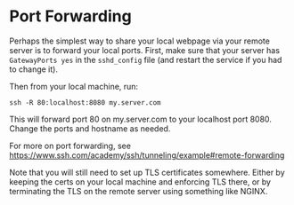 # Port Forwarding

Perhaps the simplest way to share your local webpage via your remote server is
to forward your local ports. First, make sure that your server has `GatewayPorts yes` in the `sshd_config` file (and restart the service if you had to change
it).

Then from your local machine, run:

```
ssh -R 80:localhost:8080 my.server.com
```

This will forward port 80 on my.server.com to your localhost port 8080. Change
the ports and hostname as needed.

For more on port forwarding, see https://www.ssh.com/academy/ssh/tunneling/example#remote-forwarding

Note that you will still need to set up TLS certificates somewhere. Either by
keeping the certs on your local machine and enforcing TLS there, or by
terminating the TLS on the remote server using something like NGINX.
